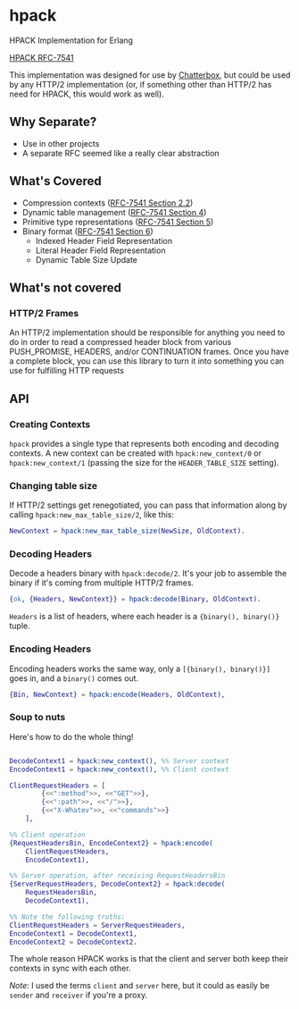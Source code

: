 # hpack

HPACK Implementation for Erlang

[HPACK RFC-7541](http://tools.ietf.org/html/rfc7541)

This implementation was designed for use by
[Chatterbox](http://github.com/joedevivo/chatterbox), but could be
used by any HTTP/2 implementation (or, if something other than HTTP/2
has need for HPACK, this would work as well).

## Why Separate?

* Use in other projects
* A separate RFC seemed like a really clear abstraction

## What's Covered

* Compression contexts ([RFC-7541 Section 2.2](http://tools.ietf.org/html/rfc7541#section-2.2))
* Dynamic table management ([RFC-7541 Section 4](http://tools.ietf.org/html/rfc7541#section-4))
* Primitive type representations ([RFC-7541 Section 5](http://tools.ietf.org/html/rfc7541#section-5))
* Binary format ([RFC-7541 Section 6](http://tools.ietf.org/html/rfc7541#section-6))
  * Indexed Header Field Representation
  * Literal Header Field Representation
  * Dynamic Table Size Update

## What's not covered

### HTTP/2 Frames

An HTTP/2 implementation should be responsible for anything you need
to do in order to read a compressed header block from various
PUSH_PROMISE, HEADERS, and/or CONTINUATION frames. Once you have a
complete block, you can use this library to turn it into something you
can use for fulfilling HTTP requests

## API

### Creating Contexts

`hpack` provides a single type that represents both encoding and decoding
contexts. A new context can be created with `hpack:new_context/0` or
`hpack:new_context/1` (passing the size for the `HEADER_TABLE_SIZE` setting).

### Changing table size

If HTTP/2 settings get renegotiated, you can pass that information
along by calling `hpack:new_max_table_size/2`, like this:

``` erlang
NewContext = hpack:new_max_table_size(NewSize, OldContext).
```

### Decoding Headers

Decode a headers binary with `hpack:decode/2`. It's your job to
assemble the binary if it's coming from multiple HTTP/2 frames.

``` erlang
{ok, {Headers, NewContext}} = hpack:decode(Binary, OldContext).
```

`Headers` is a list of headers, where each header is a `{binary(), binary()}`
tuple.

### Encoding Headers

Encoding headers works the same way, only a `[{binary(), binary()}]`
goes in, and a `binary()` comes out.

``` erlang
{Bin, NewContext} = hpack:encode(Headers, OldContext),
```

### Soup to nuts

Here's how to do the whole thing!

``` erlang

DecodeContext1 = hpack:new_context(), %% Server context
EncodeContext1 = hpack:new_context(), %% Client context

ClientRequestHeaders = [
        {<<":method">>, <<"GET">>},
        {<<":path">>, <<"/">>},
        {<<"X-Whatev">>, <<"commands">>}
    ],

%% Client operation
{RequestHeadersBin, EncodeContext2} = hpack:encode(
    ClientRequestHeaders,
    EncodeContext1),

%% Server operation, after receiving RequestHeadersBin
{ServerRequestHeaders, DecodeContext2} = hpack:decode(
    RequestHeadersBin,
    DecodeContext1),

%% Note the following truths:
ClientRequestHeaders = ServerRequestHeaders,
EncodeContext1 = DecodeContext1,
EncodeContext2 = DecodeContext2.

```

The whole reason HPACK works is that the client and server both keep
their contexts in sync with each other.

*Note*: I used the terms `client` and `server` here, but it could as
easily be `sender` and `receiver` if you're a proxy.
